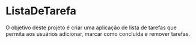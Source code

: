 # ListaDeTarefa
O objetivo deste projeto é criar uma aplicação de lista de tarefas que permita aos usuários adicionar, marcar como concluída e remover tarefas.
